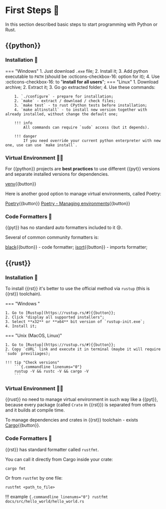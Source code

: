 # First Steps 👣

In this section described basic steps to start programming with Python or Rust.

## {{python}}

### Installation 🔌

=== "Windows"
    1. Just download `.exe` file;
    2. Install it;
    3. Add python executable to `PATH` (should be :octicons-checkbox-16: option for it);
    4. Use :octicons-checkbox-16: to "__install for all users__";
=== "Linux"
    1. Download archive;
    2. Extract it;
    3. Go go extracted folder;
    4. Use these commands:

        1. `./configure` - prepare for installation;
        2. `make` - extract / download / check files;
        3. `make test` - to rust CPython tests before installation;
        4. `make altinstall` - to install new version together with already installed, without change the default one;
        
        !!! info
            All commands can require `sudo` access (but it depends).

        !!! danger
            If you need override your current python enterpreter with new one, use can use `make install`.

### Virtual Environment 🔮✨

For {{python}} projects are __best practices__ to use different {{pyt}} versions and separate installed versions for 
dependencies.

[venv](https://docs.python.org/3/tutorial/venv.html){{button}}

Here is another good option to manage virtual environments, called Poetry:

[Poetry](https://python-poetry.org/){{button}}
[Poetry - Managing environments](https://python-poetry.org/docs/managing-environments/){{button}}

### Code Formatters 🧾

{{pyt}} has no standard auto formatters included to it 😢.

Several of common community formatters is:

[black](https://black.readthedocs.io/en/stable/){{button}} - code formatter;
[isort](https://pycqa.github.io/isort/){{button}} - imports formatter;

## {{rust}}

### Installation 🔌

To install {{rst}} it's better to use the official method via `rustup` (this is {{rst}} toolchain).

=== "Windows "

    1. Go to [Rustup](https://rustup.rs/#){{button}};
    2. Click "display all supported installers";
    3. Select **x32** or **x64** bit version of `rustup-init.exe`;
    4. Install it;
=== "Unix (MacOS, Linux)"

    1. Go to [Rustup](https://rustup.rs/#){{button}};
    2. Copy `cURL` link and execute it in terminal (maybe it will require `sudo` previliages);

    !!! tip "Check versions"
        ```{.commandline linenums="0"}
        rustup -V && rustc -V && cargo -V
        ```

### Virtual Environment 🔮✨

{{rust}} no need to manage virtual environment in such way like a {{pyt}}, because every package 
(called `Crate` in {{rst}}) is separated from others and it builds at compile time.

To manage dependencies and crates in {{rst}} toolchain - exists 
[Cargo](https://doc.rust-lang.org/cargo/index.html){{button}}.

### Code Formatters 🧾

{{rst}} has standard formatter called `rustfmt`.

You can call it directly from Cargo inside your crate:
```{.commandline linenums="0"}
cargo fmt
```

Or from `rustfmt` by one file:
```{.commandline linenums="0"}
rustfmt <path_to_file>
```

!!! example
    ```{.commandline linenums="0"}
    rustfmt docs/src/hello_world/hello_world.rs
    ```
